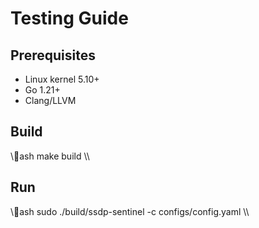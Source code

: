 ﻿# Testing Guide

## Prerequisites
- Linux kernel 5.10+
- Go 1.21+
- Clang/LLVM

## Build
\\\ash
make build
\\\

## Run
\\\ash
sudo ./build/ssdp-sentinel -c configs/config.yaml
\\\
